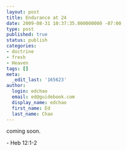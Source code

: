 ```yaml
---
layout: post
title: Endurance at 24
date: 2009-08-31 10:37:35.000000000 -07:00
type: post
published: true
status: publish
categories:
- doctrine
- fresh
- Heaven
tags: []
meta:
  _edit_last: '165623'
author:
  login: edchao
  email: ed@guidebook.com
  display_name: edchao
  first_name: Ed
  last_name: Chao
---
```

<p>coming soon.</p>
<p>- Heb 12:1-2</p>
